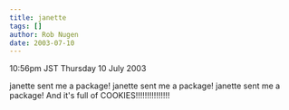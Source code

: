 ```yaml
---
title: janette
tags: []
author: Rob Nugen
date: 2003-07-10
---
```


<p class=date>10:56pm JST Thursday 10 July 2003</p>

<p>janette sent me a package!  janette sent me a package!  janette
sent me a package!  And it's full of COOKIES!!!!!!!!!!!!!!!</p>
